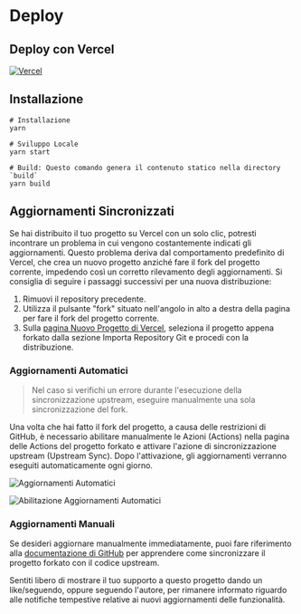 # Deploy

## Deploy con Vercel

[![Vercel](https://vercel.com/button)](https://vercel.com/new/clone?repository-url=https%3A%2F%2Fgithub.com%2Frockbenben%2FChatGPT-Shortcut%2Ftree%2Fgh-pages)

## Installazione

```shell
# Installazione
yarn

# Sviluppo Locale
yarn start

# Build: Questo comando genera il contenuto statico nella directory `build`
yarn build
```

## Aggiornamenti Sincronizzati

Se hai distribuito il tuo progetto su Vercel con un solo clic, potresti incontrare un problema in cui vengono costantemente indicati gli aggiornamenti. Questo problema deriva dal comportamento predefinito di Vercel, che crea un nuovo progetto anziché fare il fork del progetto corrente, impedendo così un corretto rilevamento degli aggiornamenti. Si consiglia di seguire i passaggi successivi per una nuova distribuzione:

1. Rimuovi il repository precedente.
2. Utilizza il pulsante "fork" situato nell'angolo in alto a destra della pagina per fare il fork del progetto corrente.
3. Sulla [pagina Nuovo Progetto di Vercel](https://vercel.com/new), seleziona il progetto appena forkato dalla sezione Importa Repository Git e procedi con la distribuzione.

### Aggiornamenti Automatici

> Nel caso si verifichi un errore durante l'esecuzione della sincronizzazione upstream, eseguire manualmente una sola sincronizzazione del fork.

Una volta che hai fatto il fork del progetto, a causa delle restrizioni di GitHub, è necessario abilitare manualmente le Azioni (Actions) nella pagina delle Actions del progetto forkato e attivare l'azione di sincronizzazione upstream (Upstream Sync). Dopo l'attivazione, gli aggiornamenti verranno eseguiti automaticamente ogni giorno.

![Aggiornamenti Automatici](https://img.newzone.top/2023-05-19-11-57-59.png?imageMogr2/format/webp)

![Abilitazione Aggiornamenti Automatici](https://img.newzone.top/2023-05-19-11-59-26.png?imageMogr2/format/webp)

### Aggiornamenti Manuali

Se desideri aggiornare manualmente immediatamente, puoi fare riferimento alla [documentazione di GitHub](https://docs.github.com/en/pull-requests/collaborating-with-pull-requests/working-with-forks/syncing-a-fork) per apprendere come sincronizzare il progetto forkato con il codice upstream.

Sentiti libero di mostrare il tuo supporto a questo progetto dando un like/seguendo, oppure seguendo l'autore, per rimanere informato riguardo alle notifiche tempestive relative ai nuovi aggiornamenti delle funzionalità.
